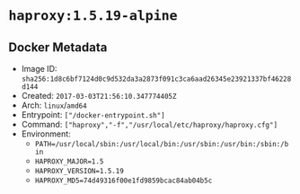# `haproxy:1.5.19-alpine`

## Docker Metadata

- Image ID: `sha256:1d8c6bf7124d0c9d532da3a2873f091c3ca6aad26345e23921337bf46228d144`
- Created: `2017-03-03T21:56:10.347774405Z`
- Arch: `linux`/`amd64`
- Entrypoint: `["/docker-entrypoint.sh"]`
- Command: `["haproxy","-f","/usr/local/etc/haproxy/haproxy.cfg"]`
- Environment:
  - `PATH=/usr/local/sbin:/usr/local/bin:/usr/sbin:/usr/bin:/sbin:/bin`
  - `HAPROXY_MAJOR=1.5`
  - `HAPROXY_VERSION=1.5.19`
  - `HAPROXY_MD5=74d49316f00e1fd9859bcac84ab04b5c`
